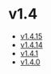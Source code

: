 # v1.4

* [v1.4.15](v1.4.15.ja.md)
* [v1.4.14](v1.4.14.ja.md)
* [v1.4.1](v1.4.1.ja.md)
* [v1.4.0](v1.4.0.ja.md)
